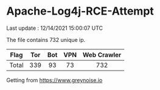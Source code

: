 
# Apache-Log4j-RCE-Attempt

Last update : 12/14/2021 15:00:07 UTC

The file contains 732 unique ip.

| Flag | Tor | Bot | VPN | Web Crawler|
| :---:   | :-: | :-: | :-: | :-: |
| Total | 339 | 93 | 73 | 732 |

Getting from https://www.greynoise.io